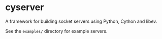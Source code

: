cyserver
========

A framework for building socket servers using Python, Cython and libev.

See the `examples/` directory for example servers.
